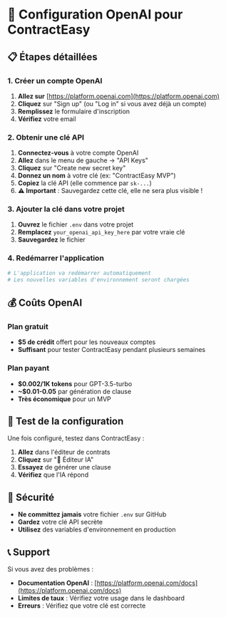 # 🤖 Configuration OpenAI pour ContractEasy

## 📋 Étapes détaillées

### 1. Créer un compte OpenAI
1. **Allez sur** [https://platform.openai.com](https://platform.openai.com)
2. **Cliquez** sur "Sign up" (ou "Log in" si vous avez déjà un compte)
3. **Remplissez** le formulaire d'inscription
4. **Vérifiez** votre email

### 2. Obtenir une clé API
1. **Connectez-vous** à votre compte OpenAI
2. **Allez** dans le menu de gauche → "API Keys"
3. **Cliquez** sur "Create new secret key"
4. **Donnez un nom** à votre clé (ex: "ContractEasy MVP")
5. **Copiez** la clé API (elle commence par `sk-...`)
6. **⚠️ Important** : Sauvegardez cette clé, elle ne sera plus visible !

### 3. Ajouter la clé dans votre projet
1. **Ouvrez** le fichier `.env` dans votre projet
2. **Remplacez** `your_openai_api_key_here` par votre vraie clé
3. **Sauvegardez** le fichier

### 4. Redémarrer l'application
```bash
# L'application va redémarrer automatiquement
# Les nouvelles variables d'environnement seront chargées
```

## 💰 Coûts OpenAI

### Plan gratuit
- **$5 de crédit** offert pour les nouveaux comptes
- **Suffisant** pour tester ContractEasy pendant plusieurs semaines

### Plan payant
- **$0.002/1K tokens** pour GPT-3.5-turbo
- **~$0.01-0.05** par génération de clause
- **Très économique** pour un MVP

## 🔧 Test de la configuration

Une fois configuré, testez dans ContractEasy :
1. **Allez** dans l'éditeur de contrats
2. **Cliquez** sur "🤖 Éditeur IA"
3. **Essayez** de générer une clause
4. **Vérifiez** que l'IA répond

## 🚨 Sécurité

- **Ne committez jamais** votre fichier `.env` sur GitHub
- **Gardez** votre clé API secrète
- **Utilisez** des variables d'environnement en production

## 📞 Support

Si vous avez des problèmes :
- **Documentation OpenAI** : [https://platform.openai.com/docs](https://platform.openai.com/docs)
- **Limites de taux** : Vérifiez votre usage dans le dashboard
- **Erreurs** : Vérifiez que votre clé est correcte

